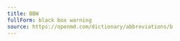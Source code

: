 ```yaml
---
title: BBW
fullForm: black box warning
source: https://openmd.com/dictionary/abbreviations/b
---
```

